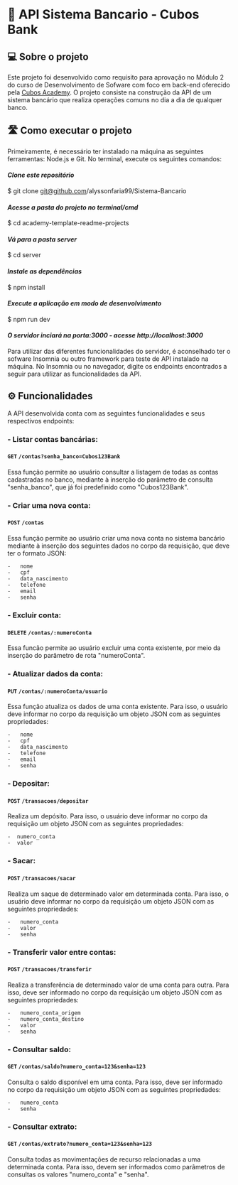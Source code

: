 #  🏦 API Sistema Bancario - Cubos Bank

## 💻 Sobre o projeto
  Este projeto foi desenvolvido como requisito para aprovação no Módulo 2 do curso de Desenvolvimento de Sofware com foco em back-end oferecido pela [Cubos Academy](https://cubos.academy/).
  O projeto consiste na construção da API de um sistema bancário que realiza operações comuns no dia a dia de qualquer banco.

## 🛣️ Como executar o projeto
  Primeiramente, é necessário ter instalado na máquina as seguintes ferramentas: Node.js e Git. No terminal, execute os seguintes comandos:

  
#### *Clone este repositório*
$ git clone git@github.com/alyssonfaria99/Sistema-Bancario

#### *Acesse a pasta do projeto no terminal/cmd*
$ cd academy-template-readme-projects

#### *Vá para a pasta server*
$ cd server

#### *Instale as dependências*
$ npm install

#### *Execute a aplicação em modo de desenvolvimento*
$ npm run dev

#### *O servidor inciará na porta:3000 - acesse http://localhost:3000*

Para utilizar das diferentes funcionalidades do servidor, é aconselhado ter o sofware Insomnia ou outro framework para teste de API instalado na máquina. No Insomnia ou no navegador, digite os endpoints encontrados a seguir
para utilizar as funcionalidades da API.


## ⚙️ Funcionalidades
  A API desenvolvida conta com as seguintes funcionalidades e seus respectivos endpoints:
  
### - **Listar contas bancárias:**
    
#### `GET` `/contas?senha_banco=Cubos123Bank`
Essa função permite ao usuário consultar a listagem de todas as contas cadastradas no banco, mediante à inserção 
do parâmetro de consulta "senha_banco", que já foi predefinido como "Cubos123Bank".
     
### - **Criar uma nova conta:**

#### `POST` `/contas`

Essa função permite ao usuário criar uma nova conta no sistema bancário mediante à inserção dos seguintes dados no
corpo da requisição, que deve ter o formato JSON:

    -   nome
    -   cpf 
    -   data_nascimento
    -   telefone
    -   email
    -   senha
    
### - **Excluir conta:**

#### `DELETE` `/contas/:numeroConta`

Essa funcão permite ao usuário excluir uma conta existente, por meio da inserção do parâmetro de rota "numeroConta".

### - Atualizar dados da conta:

#### `PUT` `/contas/:numeroConta/usuario`

Essa função atualiza os dados de uma conta existente. Para isso, o usuário deve informar no corpo da requisição um objeto JSON com as seguintes propriedades:

    -   nome
    -   cpf 
    -   data_nascimento
    -   telefone
    -   email
    -   senha


### - Depositar:

#### `POST` `/transacoes/depositar`

Realiza um depósito. Para isso, o usuário deve informar no corpo da requisição um objeto JSON com as seguintes propriedades:

    -  numero_conta
    -  valor

  
### - Sacar:

#### `POST` `/transacoes/sacar`

Realiza um saque de determinado valor em determinada conta. Para isso, o usuário deve informar no corpo da requisição um objeto JSON com as seguintes propriedades:

    -   numero_conta
    -   valor
    -   senha

### - Transferir valor entre contas:

#### `POST` `/transacoes/transferir`

Realiza a transferência de determinado valor de uma conta para outra. Para isso, deve ser informado no corpo da requisição um objeto JSON com as seguintes propriedades:

    -   numero_conta_origem
    -   numero_conta_destino
    -   valor
    -   senha
    
### - Consultar saldo:

#### `GET` `/contas/saldo?numero_conta=123&senha=123`

Consulta o saldo disponível em uma conta. Para isso, deve ser informado no corpo da requisição um objeto JSON com as seguintes propriedades:

    -   numero_conta
    -   senha
    
### - Consultar extrato:

#### `GET` `/contas/extrato?numero_conta=123&senha=123`

Consulta todas as movimentações de recurso relacionadas a uma determinada conta. Para isso, devem ser informados como parâmetros de consultas os valores "numero_conta" e "senha".
    
  
  
